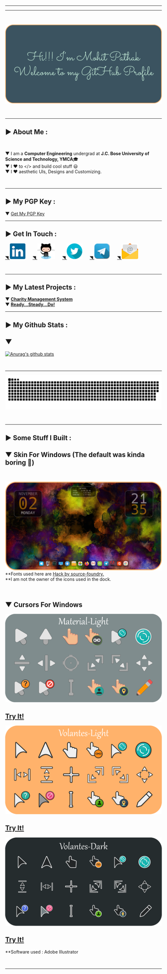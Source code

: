 <!--
* @Author: Mohit Pathak
* @Date:   2021-01-30 03:39:33
* @Last Modified by:   Mohit Pathak
* @Last Modified time: 2021-05-20 00:34:09
 -->

---

---

<br>

[![Welcome](Images/welcome1.png)](#)

<br>

---

## ▶ About Me :

<br>

▼ I am a **Computer Engineering** undergrad at **J.C. Bose University of Science and Technology, YMCA**🎓<br>
▼ I ❤ to </> and build cool stuff 😃<br>
▼ I ❤ aesthetic UIs, Designs and Customizing.<br>

<br>

---

## ▶ My PGP Key :

▼ [Get My PGP Key][pgp]

---

## ▶ Get In Touch :

[◥ ![LinkedIn](Images/linkedinlogosmall.png)][linkedin]&nbsp;&nbsp;&nbsp;&nbsp;&nbsp;
[◥ ![Github](Images/githublogosmall.png)][github]&nbsp;&nbsp;&nbsp;&nbsp;&nbsp;
[◥ ![Twitter](Images/twitterlogosmall.png)][twitter]&nbsp;&nbsp;&nbsp;&nbsp;&nbsp;
[◥ ![Telegram](Images/telegramlogosmall.png)][telegram]&nbsp;&nbsp;&nbsp;&nbsp;&nbsp;
[◥ ![Email](Images/emaillogosmall.png)][email]&nbsp;&nbsp;&nbsp;&nbsp;&nbsp;

<br>

---

## ▶ My Latest Projects :

▼ **[Charity Management System][project1]**<br>
▼ **[Ready...Steady...Do!][project2]**
<br>

---

## ▶ My Github Stats :

## ▼

[![Anurag's github stats](https://github-readme-stats.vercel.app/api?username=aystic&hide=stars,prs&count_private=true&show_icons=true&theme=merko)](https://github.com/anuraghazra/github-readme-stats)

<br>

---

<p align="center">
  <img src="https://github.com/aystic/aystic/blob/output/github-contribution-grid-snake.svg" alt="snake"></center>
</p>

<br>

---


## ▶ Some Stuff I Built :

## ▼ Skin For Windows (The default was kinda boring 😬)

<br>

[![Windows Customization](Images/windowsdesktop.png)](#)<br>
**Fonts used here are [Hack by source-foundry.][hack]<br>
**I am not the owner of the icons used in the dock.

<br>

## ▼ Cursors For Windows

[![Material-Light Cursor](Images/Material-Light.png)][material_light]<br>

## [Try It!][material_light]

[![Volantes-Light Cursor](Images/Volantes-Light.png)][volantes_light]<br>

## [Try It!][volantes_light]

[![Volantes-Dark Cursor](Images/Volantes-Dark.png)][volantes_dark]<br>

## [Try It!][volantes_dark]

\*\*Software used : Adobe Illustrator
<br>

<br>

---

<!-- ## ▶ My Designs For Making Notes :

<br>

[![Notes](Images/notes1.png)](#)

<br>

[![Notes](Images/notes2.png)](#)<br>
**Fonts used here are [FiraCode by Nikita Prokopov.][firacode]<br>
**Software used [Libreoffice][libreoffice]

<br>

---

--- -->

[email]: <mailto: itspmohit@gmail.com>
[linkedin]: https://www.linkedin.com/in/aystic/
[twitter]: https://twitter.com/aystic0_0
[github]: https://github.com/aystic
[project1]: https://github.com/aystic/CharityManagementSystem
[project2]: https://readysteadydo.netlify.app
[telegram]: https://t.me/aystic0_0
[hack]: https://github.com/source-foundry/Hack
[firacode]: https://github.com/tonsky/FiraCode
[libreoffice]: https://www.libreoffice.org/
[pgp]: https://aystic.github.io/PublicKey/
[material_light]: https://www.deviantart.com/aystic/art/Material-Light-879897389
[volantes_dark]: https://www.deviantart.com/aystic/art/Volantes-Dark-879809065
[volantes_light]: https://www.deviantart.com/aystic/art/Volantes-Light-880018331
